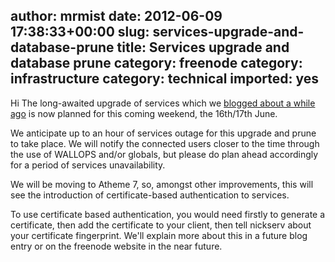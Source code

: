 author: mrmist
date: 2012-06-09 17:38:33+00:00
slug: services-upgrade-and-database-prune
title: Services upgrade and database prune
category: freenode
category: infrastructure
category: technical
imported: yes
---
Hi
The long-awaited upgrade of services which we [blogged about a while ago](http://blog.freenode.net/2012/04/database-prune/) is now planned for this coming weekend, the 16th/17th June. 

We anticipate up to an hour of services outage for this upgrade and prune to take place. We will notify the connected users closer to the time through the use of WALLOPS and/or globals, but please do plan ahead accordingly for a period of services unavailability. 

We will be moving to Atheme 7, so, amongst other improvements, this will see the introduction of certificate-based authentication to services.  

To use certificate based authentication, you would need firstly to generate a certificate, then add the certificate to your client, then tell nickserv about your certificate fingerprint.  We'll explain more about this in a future blog entry or on the freenode website in the near future.
